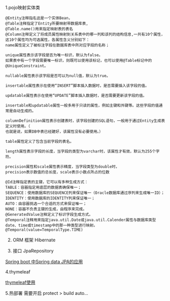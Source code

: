 1.pojo映射实体类

```
@Entity注释指名这是一个实体Bean，
@Table注释指定了Entity所要映射带数据库表,
@Table.name()用来指定映射表的表名 
@Column注释定义了将成员属性映射到关系表中的哪一列和该列的结构信息,一共有10个属性，这10个属性均为可选属性，各属性含义分别如下：
name属性定义了被标注字段在数据库表中所对应字段的名称；

unique属性表示该字段是否为唯一标识，默认为false。
如果表中有一个字段需要唯一标识，则既可以使用该标记，也可以使用@Table标记中的@UniqueConstraint。

nullable属性表示该字段是否可以为null值，默认为true。

insertable属性表示在使用“INSERT”脚本插入数据时，是否需要插入该字段的值。

updatable属性表示在使用“UPDATE”脚本插入数据时，是否需要更新该字段的值。

insertable和updatable属性一般多用于只读的属性，例如主键和外键等。这些字段的值通常是自动生成的。

columnDefinition属性表示创建表时，该字段创建的SQL语句，一般用于通过Entity生成表定义时使用。（
也就是说，如果DB中表已经建好，该属性没有必要使用。）

table属性定义了包含当前字段的表名。 

length属性表示字段的长度，当字段的类型为varchar时，该属性才有效，默认为255个字符。

precision属性和scale属性表示精度，当字段类型为double时，
precision表示数值的总长度，scale表示小数点所占的位数

@Id注释指定表的主键，它可以有多种生成方式： 
TABLE：容器指定用底层的数据表确保唯一； 
SEQUENCE：使用数据库的SEQUENCE列来保证唯一（Oracle数据库通过序列来生成唯一ID）； 
IDENTITY：使用数据库的IDENTITY列来保证唯一； 
AUTO：由容器挑选一个合适的方式来保证唯一； 
NONE：容器不负责主键的生成，由程序来完成。 
@GeneratedValue注释定义了标识字段生成方式。 
@Temporal注释用来指定java.util.Date或java.util.Calender属性与数据库类型date、time或timestamp中的那一种类型进行映射。 
@Temporal(value=TemporalType.TIME)

```

2. ORM 框架 Hibernate  

3. 接口 JpaRepository

[Spring boot 中Spring data JPA的应用](https://www.cnblogs.com/Java-dzz/p/6337300.html)

4.thymeleaf

[thymeleaf使用](http://blog.csdn.net/u012706811/article/details/52185345)

5.热部署 需要开启 protect > build auto...



